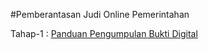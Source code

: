 #Pemberantasan Judi Online Pemerintahan

Tahap-1 : [Panduan Pengumpulan Bukti Digital](https://github.com/coffee-90/PDJO/blob/b3bce498b7de3a938bf6613e03785b0baa86ce06/Pengumpulan%20Artefak.md)
